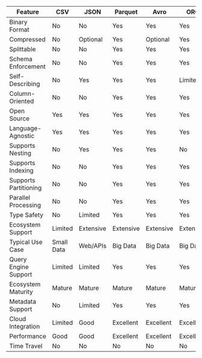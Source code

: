 | Feature | CSV | JSON | Parquet | Avro | ORC | Delta | Zarr | Arrow | HDF5 | feather |
|---------|-----|------|---------|------|------|-------|------|-------|------|---------|
| Binary Format | No | No | Yes | Yes | Yes | Yes | Yes | Yes | Yes | Yes |
| Compressed | No | Optional | Yes | Optional | Yes | Yes | Yes | Yes | Optional | Yes |
| Splittable | No | No | Yes | Yes | Yes | Yes | No | Yes | No | No |
| Schema Enforcement | No | No | Yes | Yes | Yes | Yes | No | Yes | No | No |
| Self-Describing | No | Yes | Yes | Yes | Limited | Yes | No | Yes | No | No |
| Column-Oriented | No | No | Yes | Yes | Yes | Yes | Yes | Yes | Yes | Yes |
| Open Source | Yes | Yes | Yes | Yes | Yes | Yes | Yes | Yes | Yes | Yes |
| Language-Agnostic | Yes | Yes | Yes | Yes | Yes | Yes | Yes | Yes | Yes | Yes |
| Supports Nesting | No | Yes | Yes | Yes | No | Yes | Yes | Yes | Yes | No |
| Supports Indexing | No | No | Yes | Yes | Yes | Yes | No | No | Yes | No |
| Supports Partitioning | No | No | Yes | Yes | Yes | Yes | No | No | No | No |
| Parallel Processing | No | No | Yes | Yes | Yes | Yes | Limited | Yes | Limited | No |
| Type Safety | No | Limited | Yes | Yes | Yes | Yes | Limited | Yes | Yes | Yes |
| Ecosystem Support | Limited | Extensive | Extensive | Extensive | Extensive | Extensive | Scientific | Limited | Scientific | R/Python |
| Typical Use Case | Small Data | Web/APIs | Big Data | Big Data | Big Data | Big Data | Scientific | Big Data | Scientific | R/Python |
| Query Engine Support | Limited | Limited | Yes | Yes | Yes | Yes | Limited | Yes | Limited | Limited |
| Ecosystem Maturity | Mature | Mature | Mature | Mature | Mature | Mature | Mature | Maturing | Mature | New |
| Metadata Support | No | Limited | Yes | Yes | Yes | Yes | Limited | Yes | Yes | No |
| Cloud Integration | Limited | Good | Excellent | Excellent | Excellent | Excellent | Limited | Good | Limited | Limited |
| Performance | Good | Good | Excellent | Excellent | Excellent | Excellent | Good | Fast | Good | Excellent |
| Time Travel | No | No | No | No | No | Yes | No | No | No | No |

